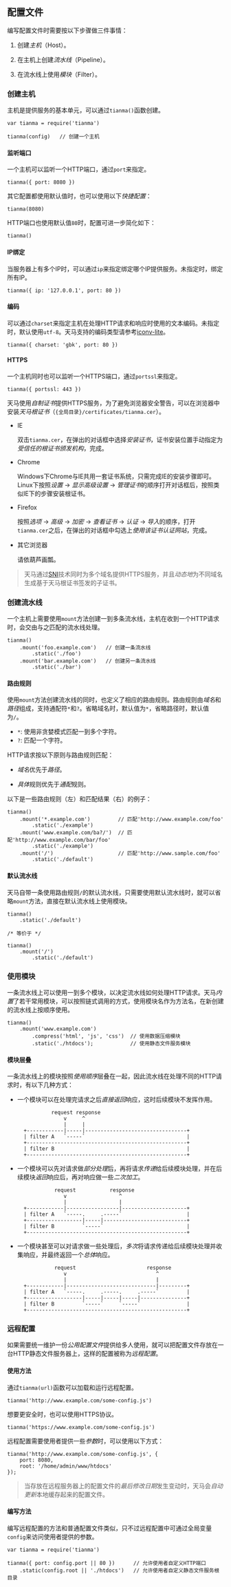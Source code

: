 配置文件
-------------------

编写配置文件时需要按以下步骤做三件事情：

1. 创建*主机*（Host）。

2. 在主机上创建*流水线*（Pipeline）。

3. 在流水线上使用*模块*（Filter）。

### 创建主机

主机是提供服务的基本单元，可以通过`tianma()`函数创建。

	var tianma = require('tianma')

	tianma(config)   // 创建一个主机

#### 监听端口

一个主机可以监听一个HTTP端口，通过`port`来指定。

	tianma({ port: 8080 })

其它配置都使用默认值时，也可以使用以下*快捷配置*：

	tianma(8080)

HTTP端口也使用默认值`80`时，配置可进一步简化如下：

	tianma()

#### IP绑定

当服务器上有多个IP时，可以通过`ip`来指定绑定哪个IP提供服务。未指定时，绑定所有IP。

	tianma({ ip: '127.0.0.1', port: 80 })

#### 编码

可以通过`charset`来指定主机在处理HTTP请求和响应时使用的文本编码。未指定时，默认使用`utf-8`。天马支持的编码类型请参考[iconv-lite](https://github.com/ashtuchkin/iconv-lite#supported-encodings)。

	tianma({ charset: 'gbk', port: 80 })

#### HTTPS

一个主机同时也可以监听一个HTTPS端口，通过`portssl`来指定。

	tianma({ portssl: 443 })

天马使用*自制证书*提供HTTPS服务，为了避免浏览器安全警告，可以在浏览器中安装*天马根证书*（`{全局目录}/certificates/tianma.cer`）。

+ IE

	双击`tianma.cer`，在弹出的对话框中选择*安装证书*，证书安装位置手动指定为*受信任的根证书颁发机构*，完成。

+ Chrome

	Windows下Chrome与IE共用一套证书系统，只需完成IE的安装步骤即可。Linux下按照*设置* -> *显示高级设置* -> *管理证书*的顺序打开对话框后，按照类似IE下的步骤安装根证书。

+ Firefox

	按照*选项* -> *高级* -> *加密* -> *查看证书* -> *认证* -> *导入*的顺序，打开`tianma.cer`之后，在弹出的对话框中勾选上*使用该证书认证网站*，完成。

+ 其它浏览器

	请依葫芦画瓢。

>	天马通过[SNI](http://en.wikipedia.org/wiki/Server_Name_Indication)技术同时为多个域名提供HTTPS服务，并且*动态地*为不同域名生成基于天马根证书签发的子证书。

### 创建流水线

一个主机上需要使用`mount`方法创建一到多条流水线，主机在收到一个HTTP请求时，会交由与之匹配的流水线处理。

	tianma()
		.mount('foo.example.com')   // 创建一条流水线
			.static('./foo')
		.mount('bar.example.com')   // 创建另一条流水线
			.static('./bar')

#### 路由规则

使用`mount`方法创建流水线的同时，也定义了相应的路由规则。路由规则由*域名*和*路径*组成，支持通配符`*`和`?`。省略域名时，默认值为`*`，省略路径时，默认值为`/`。

+	`*`: 使用非贪婪模式匹配一到多个字符。
+	`?`: 匹配一个字符。

HTTP请求按以下原则与路由规则匹配：

+	*域名*优先于*路径*。

+	*具体*规则优先于*通配*规则。

以下是一些路由规则（左）和匹配结果（右）的例子：

	tianma()
	    .mount('*.example.com')         // 匹配'http://www.example.com/foo'
			.static('./example')
	    .mount('www.example.com/ba?/')  // 匹配'http://www.example.com/bar/foo'
			.static('./example')
	    .mount('/')                     // 匹配'http://www.sample.com/foo'
			.static('./default')

#### 默认流水线

天马自带一条使用路由规则`/`的默认流水线，只需要使用默认流水线时，就可以省略`mount`方法，直接在默认流水线上使用模块。

	tianma()
		.static('./default')

	/* 等价于 */

	tianma()
		.mount('/')
			.static('./default')

### 使用模块

一条流水线上可以使用一到多个模块，以决定流水线如何处理HTTP请求。天马*内置*了若干常用模块，可以按照链式调用的方式，使用模块名作为方法名，在新创建的流水线上按顺序使用。

	tianma()
		.mount('www.example.com')
			.compress('html', 'js', 'css')  // 使用数据压缩模块
			.static('./htdocs');            // 使用静态文件服务模块

#### 模块层叠

一条流水线上的模块按照*使用顺序*层叠在一起，因此流水线在处理不同的HTTP请求时，有以下几种方式：

+ 一个模块可以在处理完请求之后*直接返回*响应，这时后续模块不发挥作用。

		         request response
		             v     ^   
		             |     |   
		+------------|-----|---------------------------------+
		| filter A   `-----`                                 |
		+----------------------------------------------------+
		| filter B                                           |
		+----------------------------------------------------+

+ 一个模块可以先对请求做*部分处理*后，再将请求*传递*给后续模块处理，并在后续模块*返回*响应后，再对响应做一些*二次加工*。

		          request           response
		             v                 ^
		             |                 |
		+------------|-----------------|---------------------+
		| filter A   `-----.     .-----`                     |
		+------------------|-----|---------------------------+
		| filter B         `-----`                           |
		+----------------------------------------------------+

+ 一个模块甚至可以对请求做一些处理后，*多次*将请求传递给后续模块处理并收集响应，并最终返回一个*总体*响应。

		          request                       response
		             v                             ^   
		             |                             |   
		+------------|-----------------------------|---------+
		| filter A   `-----.     .-----.     .-----`         |
		+------------------|-----|-----|-----|---------------+
		| filter B         `-----`     `-----`               |
		+----------------------------------------------------+

### 远程配置

如果需要统一维护一份*公用配置文件*提供给多人使用，就可以把配置文件存放在一台HTTP静态文件服务器上，这样的配置被称为*远程配置*。

#### 使用方法

通过`tianma(url)`函数可以加载和运行远程配置。

	tianma('http://www.example.com/some-config.js')

想要更安全时，也可以使用HTTPS协议。

	tianma('https://www.example.com/some-config.js')

远程配置需要使用者提供一些*参数*时，可以使用以下方式：

	tianma('http://www.example.com/some-config.js', {
		port: 8080,
		root: '/home/admin/www/htdocs'
	});

>	当存放在远程服务器上的配置文件的*最后修改日期*发生变动时，天马会*自动更新*本地缓存起来的配置文件。

#### 编写方法

编写远程配置的方法和普通配置文件类似，只不过远程配置中可通过全局变量`config`来访问使用者提供的参数。

	var tianma = require('tianma')

	tianma({ port: config.port || 80 })      // 允许使用者自定义HTTP端口
		.static(config.root || './htdocs')   // 允许使用者自定义静态文件服务根目录